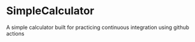 # SimpleCalculator
A simple calculator built for practicing continuous integration using github actions
